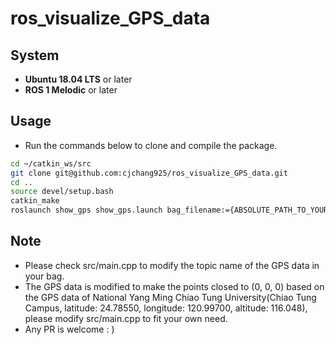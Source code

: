 # ros_visualize_GPS_data

## System
+ **Ubuntu 18.04 LTS** or later  
+ **ROS 1 Melodic** or later


## Usage
+ Run the commands below to clone and compile the package.  
```bash
cd ~/catkin_ws/src
git clone git@github.com:cjchang925/ros_visualize_GPS_data.git
cd ..
source devel/setup.bash
catkin_make
roslaunch show_gps show_gps.launch bag_filename:={ABSOLUTE_PATH_TO_YOUR_ROS_BAG}
```
## Note
+ Please check src/main.cpp to modify the topic name of the GPS data in your bag.
+ The GPS data is modified to make the points closed to (0, 0, 0) based on the GPS data of National Yang Ming Chiao Tung University(Chiao Tung Campus, latitude: 24.78550, longitude: 120.99700, altitude: 116.048), please modify src/main.cpp to fit your own need.
+ Any PR is welcome : )
